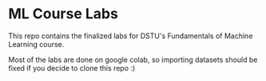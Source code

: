 # ML Course Labs

This repo contains the finalized labs for DSTU's Fundamentals of Machine Learning course.

Most of the labs are done on google colab, so importing datasets should be fixed if you decide to clone this repo :)
